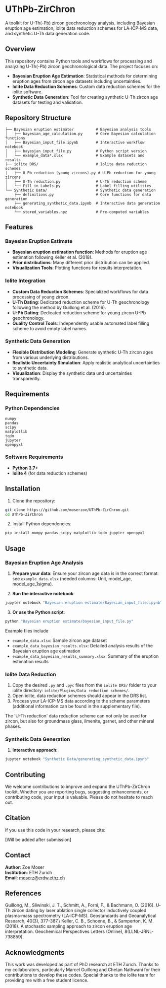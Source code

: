 # UThPb-ZirChron

A toolkit for U-Th(-Pb) zircon geochronology analysis, including Bayesian eruption age estimation, iolite data reduction schemes for LA-ICP-MS data, and synthetic U-Th data generation code.

## Overview

This repository contains Python tools and workflows for processing and analyzing U-Th(-Pb) zircon geochronological data. The project focuses on:

- **Bayesian Eruption Age Estimation**: Statistical methods for determining eruption ages from zircon age datasets including uncertainties.
- **Iolite Data Reduction Schemes**: Custom data reduction schemes for the iolite software.
- **Synthetic Data Generation**: Tool for creating synthetic U-Th zircon age datasets for testing and validation.

## Repository Structure

```
├── Bayesian eruption estimate/          # Bayesian analysis tools
│   ├── bayesian_age_calculation.py      # Core Bayesian calculation functions
│   ├── Bayesian_input_file.ipynb        # Interactive workflow notebook
│   ├── bayesian_input_file.py           # Python script version
│   └── example_data*.xlsx               # Example datasets and results
├── iolite DRS/                          # Iolite data reduction schemes
│   ├── U-Pb reduction (young zircons).py # U-Pb reduction for young zircons
│   ├── U-Th reduction.py                # U-Th reduction scheme
│   └── Fill in Labels.py                # Label filling utilities
└── Synthetic Data/                      # Synthetic data generation
    ├── definitions.py                   # Core functions for data generation
    ├── generating_synthetic_data.ipynb  # Interactive data generation notebook
    └── stored_variables.npz             # Pre-computed variables
```

## Features

### Bayesian Eruption Estimate
- **Bayesian eruption estimation function**: Methods for eruption age estimation following Keller et al. (2018).
- **Prior distributions**: Many different prior distribution can be applied.
- **Visualization Tools**: Plotting functions for results interpretation.

### Iolite Integration
- **Custom Data Reduction Schemes**: Specialized workflows for data processing of young zircon.
- **U-Th Dating**: Dedicated reduction scheme for U-Th geochronology following the method by Guillong et al. (2016).
- **U-Pb Dating**: Dedicated reduction scheme for young zircon U-Pb geochronology.
- **Quality Control Tools**: Independently usable automated label filling scheme to avoid empty label names.

### Synthetic Data Generation
- **Flexible Distribution Modeling**: Generate synthetic U-Th zircon ages from various underlying distributions.
- **Realistic Uncertainty Simulation**: Apply realistic analytical uncertainties to synthetic data.
- **Visualization**: Display the synthetic data und uncertainties transparently.

## Requirements

### Python Dependencies
```
numpy
pandas
scipy
matplotlib
tqdm
jupyter
openpyxl 
```

### Software Requirements
- **Python 3.7+**
- **Iolite 4** (for data reduction schemes)

## Installation

1. Clone the repository:
```bash
git clone https://github.com/moserzoe/UThPb-ZirChron.git
cd UThPb-ZirChron
```

2. Install Python dependencies:
```bash
pip install numpy pandas scipy matplotlib tqdm jupyter openpyxl
```

## Usage

### Bayesian Eruption Age Analysis

1. **Prepare your data**: Ensure your zircon age data is in the correct format: see `example_data.xlsx` (needed columns: Unit, model_age, model_age_1sigma).

2. **Run the interactive notebook**: 
```bash
jupyter notebook "Bayesian eruption estimate/Bayesian_input_file.ipynb"
```

3. **Or use the Python script**:
```bash
python "Bayesian eruption estimate/bayesian_input_file.py"
```

Example files include
- `example_data.xlsx`: Sample zircon age dataset
- `example_data_bayesian_results.xlsx`: Detailed analysis results of the Bayesian eruption age estimation
- `example_data_bayesian_results_summary.xlsx`: Summary of the eruption estimation results

### Iolite Data Reduction

1. Copy the desired `.py` and `.pyc` files from the `iolite DRS/` folder to your iolite directory: `iolite/Plugins/Data reduction schemes/`.
2. Open iolite, data reduction schemes should appear in the DRS list.
3. Process your LA-ICP-MS data according to the scheme parameters (additional information can be found in the supplementary file).

The 'U-Th reduction' data reduction scheme can not only be used for zircon, but also for groundmass glass, ilmenite, garnet, and other mineral phases.

### Synthetic Data Generation

1. **Interactive approach**:
```bash
jupyter notebook "Synthetic Data/generating_synthetic_data.ipynb"
```

## Contributing

We welcome contributions to improve and expand the UThPb-ZirChron toolkit. Whether you are reporting bugs, suggesting enhancements, or contributing code, your input is valuable. Please do not hesitate to reach out.

## Citation

If you use this code in your research, please cite:

[Will be added after submission]

## Contact

**Author**: Zoe Moser  
**Institution**: ETH Zurich  
**Email**: moserz@erdw.ethz.ch

## References
Guillong, M., Sliwinski, J. T., Schmitt, A., Forni, F., & Bachmann, O. (2016). U‐Th zircon dating by laser ablation single collector inductively coupled plasma‐mass spectrometry (LA‐ICP‐MS). Geostandards and Geoanalytical Research, 40(3), 377-387.\\
Keller, C. B., Schoene, B., & Samperton, K. M. (2018). A stochastic sampling approach to zircon eruption age interpretation. Geochemical Perspectives Letters (Online), 8(LLNL-JRNL-738859).

## Acknowledgments

This work was developed as part of PhD research at ETH Zurich. Thanks to my collaborators, particularly Marcel Guillong and Chetan Nathwani for their contributions to develop these codes. Special thanks to the iolite team for providing me with a free student licence.